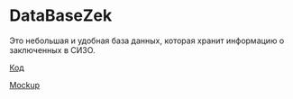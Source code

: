 # DataBaseZek
Это небольшая и удобная база данных, которая хранит информацию о заключенных в СИЗО.

[Код](https://github.com/smotruk/tritpoproject/tree/master/DataBaseZek)

[Mockup](https://github.com/smotruk/tritpoproject/tree/master/Mockup)
